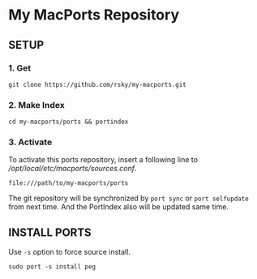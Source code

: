 # My MacPorts Repository

## SETUP

### 1. Get

```
git clone https://github.com/rsky/my-macports.git
```

### 2. Make Index

```
cd my-macports/ports && portindex
```

### 3. Activate

To activate this ports repository, insert a following line to */opt/local/etc/macports/sources.conf*.

```
file:///path/to/my-macports/ports
```

The git repository will be synchronized by `port sync` or `port selfupdate` from next time. And the PortIndex also will be updated same time.

## INSTALL PORTS

Use `-s` option to force source install.

```
sudo port -s install peg
```
